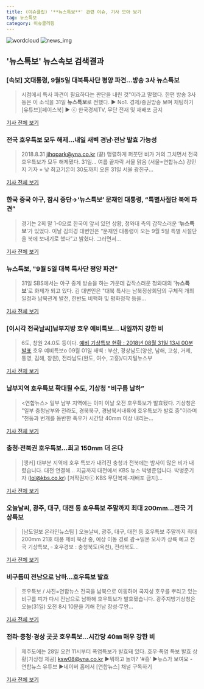 ```yaml
---
title: (이슈클립) '**뉴스특보**' 관련 이슈, 기사 모아 보기
tag: 뉴스특보
category: 이슈클리핑
---
```

![wordcloud](https://s3.ap-northeast-2.amazonaws.com/lyrics101-wordcloud/2018-08-31-1535702909.png)
![news_img](https://user-images.githubusercontent.com/42597476/44507050-1206f400-a6e4-11e8-8d98-7ffbfebb353f.png)
## **'**뉴스특보**'** 뉴스속보 검색결과
### [속보] 文대통령, 9월5일 대북특사단 평양 파견…방송 3사 **뉴스특보**

>시점에서 특사 파견이 필요하다는 판단을 내린 것"이라고 말했다. 한편 방송 3사 등은 이 소식을 31일 **뉴스특보**로 전했다. ▶ No1. 경제/증권방송 보며 채팅하기 [유튜브][페이스북] ▶ ⓒ 한국경제TV, 무단 전재 및 재배포 금지

<a href="http://news.wowtv.co.kr/NewsCenter/News/Read?articleId=A201808310406&t=NN" target="_blank">기사 전체 보기</a>

### 전국 호우특보 모두 해제…내일 새벽 경남·전남 발효 가능성

>2018.8.31 jihopark@yna.co.kr (끝) 맹렬하게 퍼붓던 비가 거의 그치면서 전국 호우특보가 모두 해제됐다. 31일... 여름 끝자락 서울 맑음 (서울=연합뉴스) 강민지 기자 = 낮 최고기온이 30도까지 오른 31일 서울 광진구...

<a href="http://app.yonhapnews.co.kr/YNA/Basic/SNS/r.aspx?c=AKR20180831138900004&did=1195m" target="_blank">기사 전체 보기</a>

### 한국 중국 야구, 잠시 중단→‘**뉴스특보**’ 문재인 대통령, “특별사절단 북에 파견”

>경기는 2회 말 1-0으로 한국이 앞서 있던 상황, 청와대 측의 갑작스러운 ‘**뉴스특보**’가 있었다. 이날 김의경 대변인은 “문재인 대통령이 오는 9월 5일 특별 사절단을 북에 보내기로 했다”고 밝혔다. 그러면서...

<a href="http://chicnews.mk.co.kr/article.php?aid=1535701442209450006" target="_blank">기사 전체 보기</a>

### **뉴스특보**, "9월 5일 대북 특사단 평양 파견"

>31일 SBS에서는 야구 중계 방송을 하는 가운데 갑작스러운 청와대의 '**뉴스특보**'로 화제가 되고 있다. 김 대변인은 "대북 특사는 남북정상회담의 구체적 개최 일정과 남북관계 발전, 한반도 비핵화 및 평화정착 등을...

<a href="http://www.joongdo.co.kr/main/view.php?key=20180831001703185" target="_blank">기사 전체 보기</a>

### [이시각 전국날씨]남부지방 호우 예비특보… 내일까지 강한 비

>6도, 창원 24.0도 등이다. [예비 기상특보 현황 : 2018년 08월 31일 13시 00분 발표](1) 호우 예비특보o 09월 01일 새벽 : 부산, 경상남도(양산, 남해, 고성, 거제, 통영, 김해, 창원), 전라남도(완도, 여수, 고흥)/디지털뉴스부

<a href="http://www.kyeongin.com/main/view.php?key=20180831010010293" target="_blank">기사 전체 보기</a>

### 남부지역 호우특보 확대될 수도, 기상청 "비구름 남하”

><연합뉴스> 일부 남부 지역에는 이미 이날 오전 호우특보가 발효됐다. 기상청은 "일부 충청남부와 전라도, 경북북구, 경남북서내륙에 호우특보가 발효 중"이라며 "천둥과 번개를 동반한 폭우가 시간당 40mm 이상 내리는...

<a href="http://www.businesspost.co.kr/BP?command=article_view&num=94458" target="_blank">기사 전체 보기</a>

### 충청·전북권 호우특보…최고 150mm 더 온다

>[앵커] 대부분 지역에 호우 특보가 내려진 충청과 전북에는 밤사이 많은 비가 내렸습니다. 대전 연결해... 지금까지 대전에서 KBS 뉴스 박병준입니다. 박병준기자 (lol@kbs.co.kr) [저작권자ⓒ KBS 무단복제-재배포 금지]...

<a href="http://news.kbs.co.kr/news/view.do?ncd=4031973&ref=A" target="_blank">기사 전체 보기</a>

### 오늘날씨, 광주, 대구, 대전 등 호우특보 주말까지 최대 200mm...전국 기상특보

>[남도일보 온라인뉴스팀 ] 오늘날씨, 광주, 대구, 대전 등 호우특보 주말까지 최대 200mm 21호 태풍 제비 북상 중, 예상 이동 경로 괌→일본 오사카 상륙 예고 전국 기상특보, ▫︎ 호우경보 : 충청북도(옥천), 전라북도...

<a href="http://www.namdonews.com/news/articleView.html?idxno=488377" target="_blank">기사 전체 보기</a>

### 비구름띠 전남으로 남하…호우특보 발효

>호우특보 / 사진=연합뉴스 전국을 남북으로 이동하며 국지성 호우를 뿌리고 있는 비구름 띠가 다시 전남으로 남하해 호우특보가 발효됐습니다. 광주지방기상청은 오늘(31일) 오전 8시 10분을 기해 전남 장성·무안...

<a href="http://mbn.mk.co.kr/pages/news/newsView.php?category=mbn00013&news_seq_no=3623095" target="_blank">기사 전체 보기</a>

### 전라·충청·경상 곳곳 호우특보…시간당 40㎜ 매우 강한 비

>제주도에는 28일 오전 11시부터 폭염특보가 발효돼 있다. 호우·폭염 특보 발효 상황[기상청 제공] ksw08@yna.co.kr ▶뭐하고 놀까? '#흥' ▶뉴스가 보여요 - 연합뉴스 유튜브 ▶네이버 홈에서 [연합뉴스] 채널 구독하기

<a href="http://app.yonhapnews.co.kr/YNA/Basic/SNS/r.aspx?c=AKR20180831031400004&did=1195m" target="_blank">기사 전체 보기</a>


